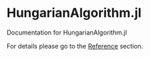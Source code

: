 # HungarianAlgorithm.jl

Documentation for HungarianAlgorithm.jl

For details please go to the [Reference](https://github.com/arash-dehghan/HungarianAlgorithm) section.

